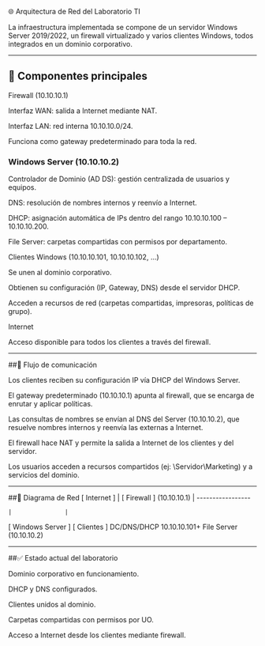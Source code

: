 🌐 Arquitectura de Red del Laboratorio TI

La infraestructura implementada se compone de un servidor Windows Server 2019/2022, un firewall virtualizado y varios clientes Windows, todos integrados en un dominio corporativo.

---

## 🔹 Componentes principales

Firewall (10.10.10.1)

Interfaz WAN: salida a Internet mediante NAT.

Interfaz LAN: red interna 10.10.10.0/24.

Funciona como gateway predeterminado para toda la red.


### Windows Server (10.10.10.2)

Controlador de Dominio (AD DS): gestión centralizada de usuarios y equipos.

DNS: resolución de nombres internos y reenvío a Internet.

DHCP: asignación automática de IPs dentro del rango 10.10.10.100 – 10.10.10.200.

File Server: carpetas compartidas con permisos por departamento.

Clientes Windows (10.10.10.101, 10.10.10.102, …)

Se unen al dominio corporativo.

Obtienen su configuración (IP, Gateway, DNS) desde el servidor DHCP.

Acceden a recursos de red (carpetas compartidas, impresoras, políticas de grupo).

Internet

Acceso disponible para todos los clientes a través del firewall.

---

##🔹 Flujo de comunicación

Los clientes reciben su configuración IP vía DHCP del Windows Server.

El gateway predeterminado (10.10.10.1) apunta al firewall, que se encarga de enrutar y aplicar políticas.

Las consultas de nombres se envían al DNS del Server (10.10.10.2), que resuelve nombres internos y reenvía las externas a Internet.

El firewall hace NAT y permite la salida a Internet de los clientes y del servidor.

Los usuarios acceden a recursos compartidos (ej: \\Servidor\Marketing) y a servicios del dominio.

---

##🔹 Diagrama de Red
      [ Internet ]
           |
      [ Firewall ]
       (10.10.10.1)
           |
    -----------------
    
    |               |
[ Windows Server ] [ Clientes ]
  DC/DNS/DHCP       10.10.10.101+
  File Server
  (10.10.10.2)
  
---

##✅ Estado actual del laboratorio

Dominio corporativo en funcionamiento.

DHCP y DNS configurados.

Clientes unidos al dominio.

Carpetas compartidas con permisos por UO.

Acceso a Internet desde los clientes mediante firewall.
